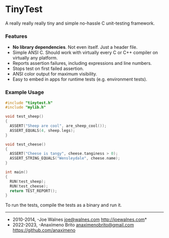 # TinyTest

A really really really tiny and simple no-hassle C unit-testing framework.

### Features


* **No library dependencies**. Not even itself. Just a header file.
* Simple ANSI C. Should work with virtually every C or C++ compiler on virtually any platform.
* Reports assertion failures, including expressions and line numbers.
* Stops test on first failed assertion.
* ANSI color output for maximum visibility.
* Easy to embed in apps for runtime tests (e.g. environment tests).

### Example Usage

```c
#include "tinytest.h"
#include "mylib.h"

void test_sheep()
{
  ASSERT("Sheep are cool", are_sheep_cool());
  ASSERT_EQUALS(4, sheep.legs);
}

void test_cheese()
{
  ASSERT("Cheese is tangy", cheese.tanginess > 0);
  ASSERT_STRING_EQUALS("Wensleydale", cheese.name);
}

int main()
{
  RUN(test_sheep);
  RUN(test_cheese);
  return TEST_REPORT();
}
```

To run the tests, compile the tests as a binary and run it.

---

* 2010-2014, -Joe Walnes <joe@walnes.com> http://joewalnes.com*
* 2022-2023, -Anaxímeno Brito <anaximenobrito@gmail.com> https://github.com/anaximeno

